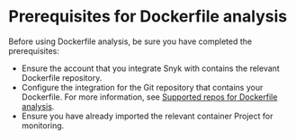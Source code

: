 # Prerequisites for Dockerfile analysis

Before using Dockerfile analysis, be sure you have completed the prerequisites:

* Ensure the account that you integrate Snyk with contains the relevant Dockerfile repository.
* Configure the integration for the Git repository that contains your Dockerfile. For more information, see [Supported repos for Dockerfile analysis](supported-repos-for-dockerfile-analysis.md).
* Ensure you have already imported the relevant container Project for monitoring.
